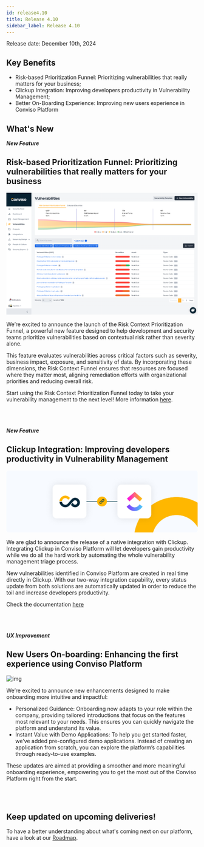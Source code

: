 ```yaml
---
id: release4.10
title: Release 4.10
sidebar_label: Release 4.10
---
```


Release date: December 10th, 2024

## Key Benefits

*   Risk-based Prioritization Funnel: Prioritizing vulnerabilities that really matters for your business;
*   Clickup Integration: Improving developers productivity in Vulnerability Management;
*   Better On-Boarding Experience: Improving new users experience in Conviso Platform


## What's New

**_New Feature_**

## Risk-based Prioritization Funnel: Prioritizing vulnerabilities that really matters for your business


<div style={{textAlign:'center'}}>

![img](../../static/img/platform/risk-context-prioritization-funnel-view.png)

</div>


We’re excited to announce the launch of the Risk Context Prioritization Funnel, a powerful new feature designed to help development and security teams prioritize vulnerabilities based on contextual risk rather than severity alone.

This feature evaluates vulnerabilities across critical factors such as severity, business impact, exposure, and sensitivity of data. By incorporating these dimensions, the Risk Context Funnel ensures that resources are focused where they matter most, aligning remediation efforts with organizational priorities and reducing overall risk.

Start using the Risk Context Prioritization Funnel today to take your vulnerability management to the next level!
More information [here](../platform/risk-context-funnel).
<br></br><br></br>


**_New Feature_**
## Clickup Integration: Improving developers productivity in Vulnerability Management


<div style={{textAlign:'center'}}>

![img](../../static/img/release410-clickup.png)

</div>


We are glad to announce the release of a native integration with Clickup.
Integrating Clickup in Conviso Platform will let developers gain productivity while we do all the hard
work by automating the whole vulnerability management triage process.

New vulnerabilities identified in Conviso Platform are created in real time directly in Clickup.
With our two-way integration capability, every status update from both solutions are automatically
updated in order to reduce the toil and increase developers productivity.

Check the documentation [here](../integrations/clickup)
<br></br><br></br>


**_UX Improvement_**

## New Users On-boarding: Enhancing the first experience using Conviso Platform


<div style={{textAlign:'center'}}>

![img](../../static/img/release410-quick-start.png)

</div>

We’re excited to announce new enhancements designed to make onboarding more intuitive and impactful:

- Personalized Guidance: Onboarding now adapts to your role within the company, providing tailored introductions that focus on the features most relevant to your needs. This ensures you can quickly navigate the platform and understand its value.
- Instant Value with Demo Applications: To help you get started faster, we’ve added pre-configured demo applications. Instead of creating an application from scratch, you can explore the platform’s capabilities through ready-to-use examples.

These updates are aimed at providing a smoother and more meaningful onboarding experience, empowering you to get the most out of the Conviso Platform right from the start.<br></br><br></br>

## Keep updated on upcoming deliveries!

To have a better understanding about what's coming next on our platform, have a look at our [Roadmap](https://sharing.clickup.com/3016679/b/h/2w1z7-101803/0f4cd1b4e98d956).